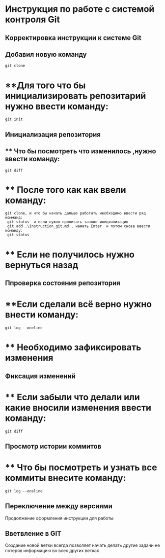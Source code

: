 # **Инструкция по работе с системой контроля Git**
## **Корректировка инструкции к системе Git**
## **Добавил новую команду**
    git clone
# **Для того что бы инициализировать репозитарий нужно ввести команду:
    git init
## Инициализация репозитория
## ** Что бы посмотреть что изменилось ,нужно ввести команду:
    git diff
# ** После того как как ввели команду:
    git clone, и что бы начать дальше работать необходимо ввести ряд комманд:
     git status  и если нужно прописать заново инициализацию 
     git add .\instruction_git.md , нажать Enter  и потом снова ввести команду:
     git status 
# ** Если не получилось нужно вернуться назад
## Ппроверка состояния репозитория
# **Если сделали всё верно нужно внести команду:
    git log --oneline

# ** Необходимо зафиксировать изменения 
## Фиксация изменений
# ** Если забыли что делали или какие вносили изменения ввести команду:
    git diff
## Просмотр истории коммитов
# ** Что бы посмотреть  и узнать  все коммиты внесите команду:
    git log --oneline
## Переключение между версиями
Продолжение оформления инструкции для работы
## Вветвление в GIT

Создание новой ветки всегда позволяет начать делать другие задачи не потеряв информацию  во всех других ветках
